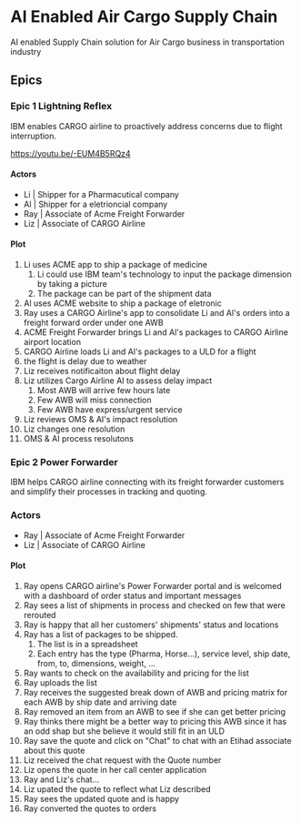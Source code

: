 # AI Enabled Air Cargo Supply Chain

AI enabled Supply Chain solution for Air Cargo business in transportation industry

## Epics

### Epic 1 Lightning Reflex

IBM enables CARGO airline to proactively address concerns due to flight interruption. 

https://youtu.be/-EUM4B5RQz4

#### Actors
- Li | Shipper for a Pharmacutical company
- Al | Shipper for a eletrioncial company
- Ray | Associate of Acme Freight Forwarder
- Liz | Associate of CARGO Airline

#### Plot
1. Li uses ACME app to ship a package of medicine
    1. Li could use IBM team's technology to input the package dimension by taking a picture
    1. The package can be part of the shipment data
1. Al uses ACME website to ship a package of eletronic
1. Ray uses a CARGO Airline's app to consolidate Li and Al's orders into a freight forward order under one AWB
1. ACME Freight Forwarder brings Li and Al's packages to CARGO Airline airport location
1. CARGO Airline loads Li and Al's packages to a ULD for a flight
1. the flight is delay due to weather
1. Liz receives notificaiton about flight delay
1. Liz utilizes Cargo Airline AI to assess delay impact
    1. Most AWB will arrive few hours late
    1. Few AWB will miss connection
    1. Few AWB have express/urgent service
1. Liz reviews OMS & AI's impact resolution
1. Liz changes one resolution
1. OMS & AI process resolutons
  
### Epic 2 Power Forwarder

IBM helps CARGO airline connecting with its freight forwarder customers and simplify their processes in tracking and quoting.

### Actors

- Ray | Associate of Acme Freight Forwarder 
- Liz | Associate of CARGO Airline

#### Plot
1. Ray opens CARGO airline's Power Forwarder portal and is welcomed with a dashboard of order status and important messages
1. Ray sees a list of shipments in process and checked on few that were rerouted
1. Ray is happy that all her customers' shipments' status and locations
1. Ray has a list of packages to be shipped.
   1. The list is in a spreadsheet
   1. Each entry has the type (Pharma, Horse...), service level, ship date, from, to, dimensions, weight, ...
1. Ray wants to check on the availability and pricing for the list 
1. Ray uploads the list
1. Ray receives the suggested break down of AWB and pricing matrix for each AWB by ship date and arriving date
1. Ray removed an item from an AWB to see if she can get better pricing
1. Ray thinks there might be a better way to pricing this AWB since it has an odd shap but she believe it would still fit in an ULD
1. Ray save the quote and click on "Chat" to chat with an Etihad associate about this quote
1. Liz received the chat request with the Quote number
1. Liz opens the quote in her call center application
1. Ray and Liz's chat...
1. Liz upated the quote to reflect what Liz described
1. Ray sees the updated quote and is happy
1. Ray converted the quotes to orders

